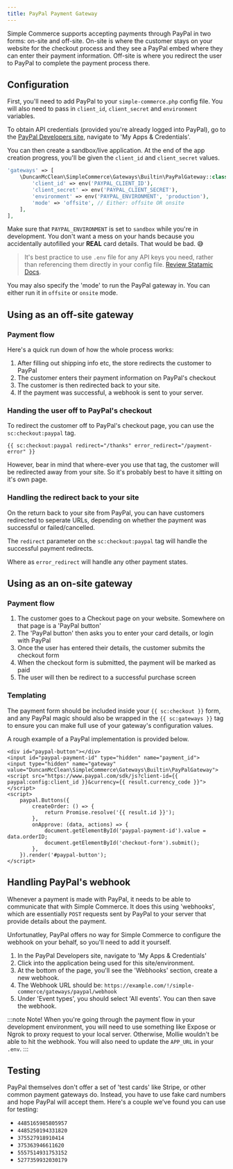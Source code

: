 ```yaml
---
title: PayPal Payment Gateway
---
```


Simple Commerce supports accepting payments through PayPal in two forms: on-site and off-site. On-site is where the customer stays on your website for the checkout process and they see a PayPal embed where they can enter their payment information. Off-site is where you redirect the user to PayPal to complete the payment process there.

## Configuration

First, you'll need to add PayPal to your `simple-commerce.php` config file. You will also need to pass in `client_id`, `client_secret` and `environment` variables.

To obtain API credentials (provided you're already logged into PayPal), go to the [PayPal Developers site](https://developer.paypal.com/developer/applications), navigate to 'My Apps & Credentials'.

You can then create a sandbox/live application. At the end of the app creation progress, you'll be given the `client_id` and `client_secret` values.

```php
'gateways' => [
	\DuncanMcClean\SimpleCommerce\Gateways\Builtin\PayPalGateway::class => [
        'client_id' => env('PAYPAL_CLIENT_ID'),
        'client_secret' => env('PAYPAL_CLIENT_SECRET'),
        'environment' => env('PAYPAL_ENVIRONMENT', 'production'),
        'mode' => 'offsite', // Either: offsite OR onsite
    ],
],
```

Make sure that `PAYPAL_ENVIRONMENT` is set to `sandbox` while you're in development. You don't want a mess on your hands because you accidentally autofilled your **REAL** card details. That would be bad. 😅

> It's best practice to use `.env` file for any API keys you need, rather than referencing them directly in your config file. [Review Statamic Docs](https://statamic.dev/configuration#environment-variables).

You may also specify the 'mode' to run the PayPal gateway in. You can either run it in `offsite` or `onsite` mode.

## Using as an off-site gateway

### Payment flow

Here's a quick run down of how the whole process works:

1. After filling out shipping info etc, the store redirects the customer to PayPal
2. The customer enters their payment information on PayPal's checkout
3. The customer is then redirected back to your site.
4. If the payment was successful, a webhook is sent to your server.

### Handing the user off to PayPal's checkout

To redirect the customer off to PayPal's checkout page, you can use the `sc:checkout:paypal` tag.

```antlers
{{ sc:checkout:paypal redirect="/thanks" error_redirect="/payment-error" }}
```

However, bear in mind that where-ever you use that tag, the customer will be redirected away from your site. So it's probably best to have it sitting on it's own page.

### Handling the redirect back to your site

On the return back to your site from PayPal, you can have customers redirected to seperate URLs, depending on whether the payment was successful or failed/cancelled.

The `redirect` parameter on the `sc:checkout:paypal` tag will handle the successful payment redirects.

Where as `error_redirect` will handle any other payment states.

## Using as an on-site gateway

### Payment flow

1. The customer goes to a Checkout page on your website. Somewhere on that page is a 'PayPal button'
2. The 'PayPal button' then asks you to enter your card details, or login with PayPal
3. Once the user has entered their details, the customer submits the checkout form
4. When the checkout form is submitted, the payment will be marked as paid
5. The user will then be redirect to a successful purchase screen

### Templating

The payment form should be included inside your `{{ sc:checkout }}` form, and any PayPal magic should also be wrapped in the `{{ sc:gateways }}` tag to ensure you can make full use of your gateway's configuration values.

A rough example of a PayPal implementation is provided below.

```antlers
<div id="paypal-button"></div>
<input id="paypal-payment-id" type="hidden" name="payment_id">
<input type="hidden" name="gateway" value="DuncanMcClean\SimpleCommerce\Gateways\Builtin\PayPalGateway">
<script src="https://www.paypal.com/sdk/js?client-id={{ paypal:config:client_id }}&currency={{ result.currency_code }}"></script>
<script>
    paypal.Buttons({
        createOrder: () => {
            return Promise.resolve('{{ result.id }}');
        },
        onApprove: (data, actions) => {
            document.getElementById('paypal-payment-id').value = data.orderID;
            document.getElementById('checkout-form').submit();
        },
    }).render('#paypal-button');
</script>
```

## Handling PayPal's webhook

Whenever a payment is made with PayPal, it needs to be able to communicate that with Simple Commerce. It does this using 'webhooks', which are essentially `POST` requests sent by PayPal to your server that provide details about the payment.

Unfortunatley, PayPal offers no way for Simple Commerce to configure the webhook on your behalf, so you'll need to add it yourself.

1. In the PayPal Developers site, navigate to 'My Apps & Credentials'
2. Click into the application being used for this site/environment.
3. At the bottom of the page, you'll see the 'Webhooks' section, create a new webhook.
4. The Webhook URL should be: `https://example.com/!/simple-commerce/gateways/paypal/webhook`
5. Under 'Event types', you should select 'All events'. You can then save the webhook.

:::note Note!
When you're going through the payment flow in your development environment, you will need to use something like Expose or Ngrok to proxy request to your local server. Otherwise, Mollie wouldn't be able to hit the webhook. You will also need to update the `APP_URL` in your `.env`.
:::

## Testing

PayPal themselves don't offer a set of 'test cards' like Stripe, or other common payment gateways do. Instead, you have to use fake card numbers and hope PayPal will accept them. Here's a couple we've found you can use for testing:

-   `4485165985805957`
-   `4485250194331820`
-   `375527918910414`
-   `375363946611620`
-   `5557514931753152`
-   `5277359932030179`
